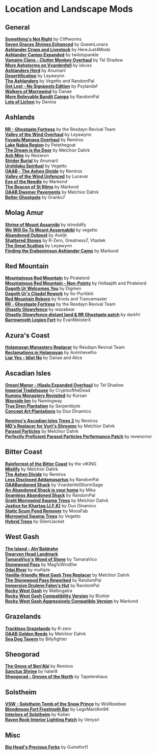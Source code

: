 # Location and Landscape Mods
## General
[**Something's Not Right**](https://www.nexusmods.com/morrowind/mods/46497) by Cliffworms  
[**Seven Graces Shrines Enhanced**](https://www.nexusmods.com/morrowind/mods/46417) by QueenLunara  
[**Ashlander Crops and Livestock**](https://www.nexusmods.com/morrowind/mods/46961) by HereJust4Mods  
[**Ashlander Camps Expanded**](https://www.nexusmods.com/morrowind/mods/44784/) by twilotspankle  
[**Vampire Clans - Clutter Monkey Overhaul**](https://www.nexusmods.com/morrowind/mods/47259) by Tel Shadow  
[**More Ashstorms on Vvardenfell**](https://www.nexusmods.com/morrowind/mods/47464/) by iskuss  
[**Ashlanders Herd**](https://www.nexusmods.com/morrowind/mods/48720) by Anumaril  
[**Desertification**](https://www.nexusmods.com/morrowind/mods/48915) by Leyawynn  
[**The Ashlanders**](https://www.nexusmods.com/morrowind/mods/49221) by Vegetto and RandomPal  
[**Get Lost - No Signposts Edition**](https://www.nexusmods.com/morrowind/mods/49809) by Psylandef  
[**Walkers of Morrowind**](https://www.nexusmods.com/morrowind/mods/49889) by Danae  
[**More Believable Bandit Camps**](https://www.nexusmods.com/morrowind/mods/50066) by RandomPal  
[**Lots of Lichen**](https://www.nexusmods.com/morrowind/mods/50133) by Denina  

## Ashlands
[**RR - Ghostgate Fortress**](https://www.nexusmods.com/morrowind/mods/45822) by the Resdayn Revival Team  
[**Valley of the Wind Overhaul**](https://www.nexusmods.com/morrowind/mods/46691/) by Leyawynn  
[**Foyada Mamaea Overhaul**](https://www.nexusmods.com/morrowind/mods/46424) by Remiros  
[**Lake Nabia Region**](https://www.nexusmods.com/morrowind/mods/45939) by Petethegoat  
[**The Dream is the Door**](https://www.nexusmods.com/morrowind/mods/47423/) by Melchior Dahrk  
[**Ash Mire**](https://www.nexusmods.com/morrowind/mods/44200) by Reizeron  
[**Strider Burial**](https://www.nexusmods.com/morrowind/mods/47661) by Anumaril    
[**Urshilaku Spiritual**](https://www.nexusmods.com/morrowind/mods/48699) by Vegetto  
[**OAAB - The Ashen Divide**](https://www.nexusmods.com/morrowind/mods/49047) by Remiros  
[**Valley of the Wind Unfenced**](https://www.nexusmods.com/morrowind/mods/47563) by Lucevar  
[**Eye of the Needle**](https://www.nexusmods.com/morrowind/mods/49399) by Markond  
[**The Beacon of St Rilms**](https://www.nexusmods.com/morrowind/mods/49515) by Markond  
[**OAAB Dwemer Pavements**](https://www.nexusmods.com/morrowind/mods/50237) by Melchior Dahrk  
[**Better Ghostgate**](https://www.nexusmods.com/morrowind/mods/50201) by Granko7  

## Molag Amur
[**Shrine of Mount Assarnibi**](https://www.nexusmods.com/morrowind/mods/46858) by istreddify  
[**We Will Go To Mount Assarnabibi**](https://www.nexusmods.com/morrowind/mods/48867) by vegetto  
[**Abandoned Outpost**](https://www.nexusmods.com/morrowind/mods/45040) by Axeljk  
[**Shattered Stones**](https://www.nexusmods.com/morrowind/mods/45105) by R-Zero, Greatness7, Vtastek  
[**The Great Scathes**](https://www.nexusmods.com/morrowind/mods/48918) by Leyawynn  
[**Finding the Erabenimsun Ashlander Camp**](https://www.nexusmods.com/morrowind/mods/49227) by Markond  

## Red Mountain
[**Mountainous Red Mountain**](https://www.nexusmods.com/morrowind/mods/42125) by Piratelord  
[**Mountainous Red Mountain - Non-Pointy**](https://www.nexusmods.com/morrowind/mods/48682) by Hollaajith and Piratelord  
[**Dagoth Ur Welcomes You**](https://www.nexusmods.com/morrowind/mods/44204) by Digmen  
[**Dagoth Ur's Citadel Rework**](https://www.nexusmods.com/morrowind/mods/45858) by Ito-Puritikiti  
[**Red Mountain Reborn**](https://www.nexusmods.com/morrowind/mods/48669) by Knots and Trancemaster  
[**RR - Ghostgate Fortress**](https://www.nexusmods.com/morrowind/mods/45822) by the Resdayn Revival Team  
[**Ghastly Glowyfence**](https://www.nexusmods.com/morrowind/mods/47982?tab=description) by wazabear  
[**Ghastly Glowyfence distant land & RR Ghostgate patch**](https://www.nexusmods.com/morrowind/mods/49145?tab=files&file_id=1000022197) by darkfri  
[**Barrowmoth Legion Fort**](https://www.nexusmods.com/morrowind/mods/50202) by EvanMeisterX  

## Azura's Coast
[**Holamayan Monastery Replacer**](https://www.nexusmods.com/morrowind/mods/43524) by Resdayn Revival Team  
[**Reclamations in Holamayan**](https://www.nexusmods.com/morrowind/mods/43226) by Aoimhevelho  
[**Liar Yes - Idiot No**](https://www.nexusmods.com/morrowind/mods/49908) by Danae and Alice  

## Ascadian Isles
[**Omani Manor - Hlaalu Expanded Overhaul**](https://www.nexusmods.com/morrowind/mods/46147) by Tel Shadow  
[**Imperial Tradehouse**](https://www.nexusmods.com/morrowind/mods/42999) by CryptsoftheDead  
[**Kummu Monastery Revisited**](https://www.nexusmods.com/morrowind/mods/46565) by Kursan  
[**Wayside Inn**](http://mw.modhistory.com/download-45-12759) by Namingway  
[**True Dren Plantation**](https://www.nexusmods.com/morrowind/mods/48957) by Serpentbyte  
[**Concept Art Plantations**](https://www.nexusmods.com/morrowind/mods/50020) by Duo Dinamico  

[**Remiros's Ascadian Isles Trees 2**](https://www.nexusmods.com/morrowind/mods/45779/) by Remiros  
[**MD's Replacer for Vurt's Shrooms**](https://www.nexusmods.com/morrowind/mods/43528) by Melchior Dahrk  
[**Parasol Particles**](https://www.nexusmods.com/morrowind/mods/47755) by Melchior Dahrk  
[**Perfectly Proficient Parasol Particles Performance Patch**](https://www.nexusmods.com/morrowind/mods/48923) by revenorror  

## Bitter Coast  
[**Rainforrest of the Bitter Coast**](http://mw.modhistory.com/download-53-10251) by the viKING  
[**Mistify**](https://www.nexusmods.com/morrowind/mods/48112) by Melchior Dahrk  
[**The Ashen Divide**](https://www.nexusmods.com/morrowind/mods/48733) by Remiros  
[**Less Disclosed Addamasartus**](https://www.nexusmods.com/morrowind/mods/49271) by RandomPal  
[**OAABandoned Shack**](https://www.nexusmods.com/morrowind/mods/49294) by VvardenfellStormSage  
[**An Abandoned Shack is your home**](https://www.nexusmods.com/morrowind/mods/49351) by Mika  
[**Seamless Abandoned Shack**](https://www.nexusmods.com/morrowind/mods/49527) by RandomPal  
[**Graht Morrowind Swamp Trees**](https://www.nexusmods.com/morrowind/mods/49771) by Melchior Dahrk  
[**Justice for Khartag (J.F.K)**](https://www.nexusmods.com/morrowind/mods/49832) by Duo Dinamico  
[**Static Scum Pond Remover**](https://www.nexusmods.com/morrowind/mods/50140) by MoosFab  
[**Morrowind Swamp Trees**](https://www.nexusmods.com/morrowind/mods/50151) by Vegetto  
[**Hybrid Trees**](https://www.nexusmods.com/morrowind/mods/50167) by SilentJacket  

## West Gash
[**The Island - Aln'Baldrahn**](https://www.nexusmods.com/morrowind/mods/43187)  
[**Dwarven Head Landmark**](https://www.nexusmods.com/morrowind/mods/46258)  
[**TamaraVico's Wood of Stone**](https://www.nexusmods.com/morrowind/mods/21164) by TamaraVico  
[**Stonewood Pass**](https://www.nexusmods.com/morrowind/mods/41298) by Mag1cWind0w  
[**Odai River**](https://www.nexusmods.com/morrowind/mods/45207) by multiple  
[**Vanilla-friendly West Gash Tree Replacer**](https://www.nexusmods.com/morrowind/mods/44173/) by Melchior Dahrk  
[**The Stonewood Pass Reworked**](https://www.nexusmods.com/morrowind/mods/49464) by RandomPal  
[**Immersive Drulene Falen's Hut**](https://www.nexusmods.com/morrowind/mods/49623) by RandomPal  
[**Rocky West Gash**](https://www.nexusmods.com/morrowind/mods/50109) by Malbogatra  
[**Rocky West Gash Compatibility Version**](https://www.nexusmods.com/morrowind/mods/50150) by Bluttier  
[**Rocky West Gash Aggressively Compatible Version**](https://www.nexusmods.com/morrowind/mods/50161) by Markond  

## Grazelands
[**Trackless Grazelands**](https://www.nexusmods.com/morrowind/mods/44194) by R-zero  
[**OAAB Golden Reeds**](https://www.nexusmods.com/morrowind/mods/49045?tab=files) by Melchior Dahrk  
[**Sea Dog Tavern**](https://www.nexusmods.com/morrowind/mods/49978) by Billyfighter  

## Sheogorad
[**The Grove of Ben'Abi**](https://www.nexusmods.com/morrowind/mods/46137) by Remiros  
[**Sanctus Shrine**](https://www.nexusmods.com/morrowind/mods/47841) by hater8  
[**Sheogorad - Groves of the North**](https://www.nexusmods.com/morrowind/mods/48240) by Tapetenklaus  

## Solstheim
[**VSW - Solstheim Tomb of the Snow Prince**](https://www.nexusmods.com/morrowind/mods/46810) by Wollibeebee  
[**Bloodmoon Fort Frostmoth Bar**](https://www.nexusmods.com/morrowind/mods/42727) by LegoManIAm94  
[**Interiors of Solstheim**](https://www.nexusmods.com/morrowind/mods/44451/) by Kalian  
[**Raven Rock Interior Lighting Patch**](https://www.nexusmods.com/morrowind/mods/48125) by Venysri

## Misc
[**Big Head's Precious Forks**](https://www.nexusmods.com/morrowind/mods/45689) by Guinefort1  


